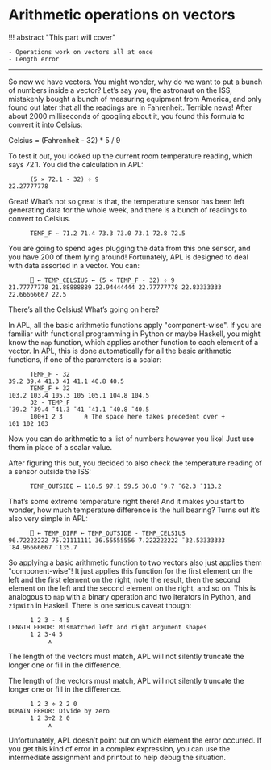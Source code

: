 # Arithmetic operations on vectors

!!! abstract "This part will cover"

    - Operations work on vectors all at once
    - Length error

---

So now we have vectors. You might wonder, why do we want to put a bunch of numbers inside a vector? Let’s say you, the astronaut on the ISS, mistakenly bought a bunch of measuring equipment from America, and only found out later that all the readings are in Fahrenheit. Terrible news! After about 2000 milliseconds of googling about it, you found this formula to convert it into Celsius:

Celsius = (Fahrenheit - 32) * 5 / 9

To test it out, you looked up the current room temperature reading, which says 72.1. You did the calculation in APL:

```apl
      (5 × 72.1 - 32) ÷ 9
22.27777778
```

Great! What’s not so great is that, the temperature sensor has been left generating data for the whole week, and there is a bunch of readings to convert to Celsius.

```apl
      TEMP_F ← 71.2 71.4 73.3 73.0 73.1 72.8 72.5
```

You are going to spend ages plugging the data from this one sensor, and you have 200 of them lying around! Fortunately, APL is designed to deal with data assorted in a vector. You can:

```apl
      ⎕ ← TEMP_CELSIUS ← (5 × TEMP_F - 32) ÷ 9
21.77777778 21.88888889 22.94444444 22.77777778 22.83333333 22.66666667 22.5
```

There’s all the Celsius! What’s going on here?

In APL, all the basic arithmetic functions apply "component-wise". If you are familiar with functional programming in Python or maybe Haskell, you might know the `map` function, which applies another function to each element of a vector. In APL, this is done automatically for all the basic arithmetic functions, if one of the parameters is a scalar:

```apl
      TEMP_F - 32
39.2 39.4 41.3 41 41.1 40.8 40.5
      TEMP_F + 32
103.2 103.4 105.3 105 105.1 104.8 104.5
      32 - TEMP_F
¯39.2 ¯39.4 ¯41.3 ¯41 ¯41.1 ¯40.8 ¯40.5
      100+1 2 3      ⍝ The space here takes precedent over +
101 102 103
```

Now you can do arithmetic to a list of numbers however you like! Just use them in place of a scalar value.

After figuring this out, you decided to also check the temperature reading of a sensor outside the ISS:

```apl
      TEMP_OUTSIDE ← 118.5 97.1 59.5 30.0 ¯9.7 ¯62.3 ¯113.2
```

That’s some extreme temperature right there! And it makes you start to wonder, how much temperature difference is the hull bearing? Turns out it’s also very simple in APL:

```apl
      ⎕ ← TEMP_DIFF ← TEMP_OUTSIDE - TEMP_CELSIUS
96.72222222 75.21111111 36.55555556 7.222222222 ¯32.53333333 ¯84.96666667 ¯135.7
```

So applying a basic arithmetic function to two vectors also just applies them "component-wise"! It just applies this function for the first element on the left and the first element on the right, note the result, then the second element on the left and the second element on the right, and so on. This is analogous to `map` with a binary operation and two iterators in Python, and `zipWith` in Haskell. There is one serious caveat though:

```apl
      1 2 3 - 4 5
LENGTH ERROR: Mismatched left and right argument shapes
      1 2 3-4 5
           ∧
```

The length of the vectors must match, APL will not silently truncate the longer one or fill in the difference.

The length of the vectors must match, APL will not silently truncate the longer one or fill in the difference.

```apl
      1 2 3 ÷ 2 2 0
DOMAIN ERROR: Divide by zero
      1 2 3÷2 2 0
           ∧
```

Unfortunately, APL doesn’t point out on which element the error occurred. If you get this kind of error in a complex expression, you can use the intermediate assignment and printout to help debug the situation.